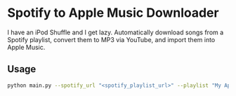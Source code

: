 # Spotify to Apple Music Downloader

I have an iPod Shuffle and I get lazy. Automatically download songs from a Spotify playlist, convert them to MP3 via YouTube, and import them into Apple Music.

## Usage

```bash
python main.py --spotify_url "<spotify_playlist_url>" --playlist "My Apple Playlist"
